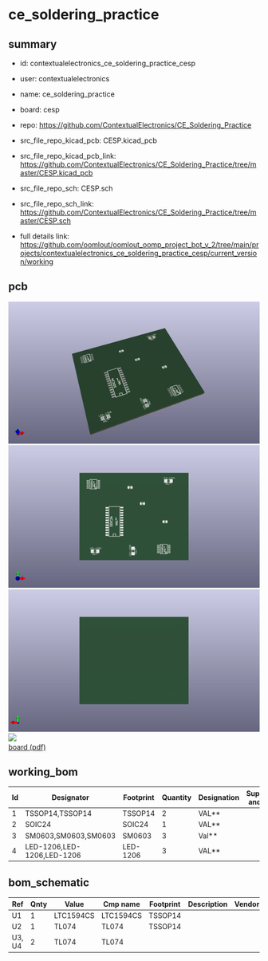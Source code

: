 # ce_soldering_practice
 
## summary 
* id: contextualelectronics_ce_soldering_practice_cesp
* user: contextualelectronics
* name: ce_soldering_practice
* board: cesp
* repo: https://github.com/ContextualElectronics/CE_Soldering_Practice
* src_file_repo_kicad_pcb: CESP.kicad_pcb
* src_file_repo_kicad_pcb_link: https://github.com/ContextualElectronics/CE_Soldering_Practice/tree/master/CESP.kicad_pcb


* src_file_repo_sch: CESP.sch
* src_file_repo_sch_link: https://github.com/ContextualElectronics/CE_Soldering_Practice/tree/master/CESP.sch
* full details link: https://github.com/oomlout/oomlout_oomp_project_bot_v_2/tree/main/projects/contextualelectronics_ce_soldering_practice_cesp/current_version/working  



## pcb  
![](working_3d_600.png) 
![](working_3d_front_600.png)  
![](working_3d_back_600.png)  
![](working_600.png)  
[board (pdf)](working.pdf)  

## working_bom
| Id | Designator | Footprint | Quantity | Designation | Supplier and ref |  | None | 
| --- | --- | --- | --- | --- | --- | --- | --- | 
| 1 | TSSOP14,TSSOP14 | TSSOP14 | 2 | VAL** |  |  | [''] | 
| 2 | SOIC24 | SOIC24 | 1 | VAL** |  |  | [''] | 
| 3 | SM0603,SM0603,SM0603 | SM0603 | 3 | Val** |  |  | [''] | 
| 4 | LED-1206,LED-1206,LED-1206 | LED-1206 | 3 | VAL** |  |  | [''] | 


## bom_schematic
| Ref | Qnty | Value | Cmp name | Footprint | Description | Vendor | DNP | 
| --- | --- | --- | --- | --- | --- | --- | --- | 
| U1 | 1 | LTC1594CS | LTC1594CS | TSSOP14 |  |  |  | 
| U2 | 1 | TL074 | TL074 | TSSOP14 |  |  |  | 
| U3, U4 | 2 | TL074 | TL074 |  |  |  |  | 



